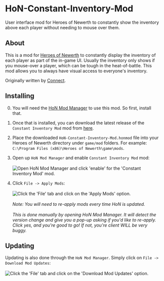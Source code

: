 # HoN-Constant-Inventory-Mod
User interface mod for Heroes of Newerth to constantly show the inventory above each player without needing to mouse over them.

## About

This is a mod for [Heroes of Newerth](http://www.heroesofnewerth.com) to constantly display the inventory of each player as part of the in-game UI. Usually the inventory only shows if you mouse-over a player, which can be tough in the heat-of-battle. This mod allows you to always have visual access to everyone's inventory.

Originally written by [Connect](https://forums.heroesofnewerth.com/showthread.php?345418-&%239827;-Connect-s-Mods-Better-blips-Slim-Health-bar-Miss-Buttons-and-MUCH-MORE!).

## Installing
0. You will need the [HoN Mod Manager](https://forums.heroesofnewerth.com/showthread.php?596451-HoN-Modification-Manager-1-4-0&p=16563263&viewfull=1#post16563263) to use this mod. So first, install that.

1. Once that is installed, you can download the latest release of the `Constant Inventory Mod` mod from [here](http://github.com/mrhappyasthma/HoN-Constant-Inventory-Mod/releases/download/Latest/ConstantInventoryMod.honmod).

2. Place the downloaded `HoN-Constant-Inventory-Mod.honmod` file into your Heroes of Newerth directory under `game/mod` folders. For example: `C:\Program Files (x86)\Heroes of Newerth\game\mods`.

3. Open up `HoN Mod Manager` and enable `Constant Inventory Mod` mod: <br/><br/>
![Open HoN Mod Manager and click 'enable' for the 'Constant Inventory Mod' mod.](https://i.imgur.com/CnsjJwd.jpg)

4. Click `File -> Apply Mods`: <br/><br/>
![Click the 'File' tab and click on the 'Apply Mods' option.](https://i.imgur.com/ge7BQFv.png) <br/><br/>
*Note: You will need to re-apply mods every time HoN is updated.* <br/><br/>
*This is done manually by opening HoN Mod Manager. It will detect the version change and give you a pop-up asking if you'd like to re-apply. Click yes, and you're good to go! If not, you're client WILL be very buggy.*

## Updating
Updating is also done through the `HoN Mod Manager`. Simply click on `File -> Download Mod Updates`: <br/><br/>
![Click the 'File' tab and click on the 'Download Mod Updates' option.](https://i.imgur.com/ysX008k.png)
